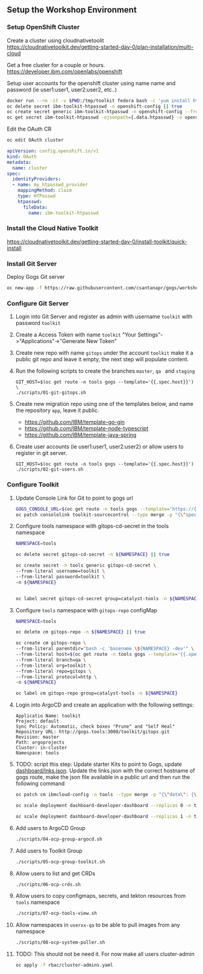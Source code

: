 ## Setup the Workshop Environment

### Setup OpenShift Cluster

Create a cluster using cloudnativetoolit
https://cloudnativetoolkit.dev/getting-started-day-0/plan-installation/multi-cloud

Get a free cluster for a couple or hours.
https://developer.ibm.com/openlabs/openshift

Setup user accounts for the openshift cluster using name name and password (ie user1:user1, user2:user2, etc..)

```bash
docker run --rm -it -v $PWD:/tmp/toolkit fedora bash -c 'yum install httpd-tools -y; /tmp/toolkit/scripts/03-ocp-users.sh'
oc delete secret ibm-toolkit-htpasswd -n openshift-config || true
oc create secret generic ibm-toolkit-htpasswd -n openshift-config --from-file=htpasswd=local/users.htpasswd
oc get secret ibm-toolkit-htpasswd -ojsonpath={.data.htpasswd} -n openshift-config | base64 -d

```
Edit the OAuth CR
```bash
oc edit OAuth cluster
```
```yaml
apiVersion: config.openshift.io/v1
kind: OAuth
metadata:
  name: cluster
spec:
  identityProviders:
  - name: my_htpasswd_provider
    mappingMethod: claim
    type: HTPasswd
    htpasswd:
      fileData:
        name: ibm-toolkit-htpasswd
```



### Install the Cloud Native Toolkit

https://cloudnativetoolkit.dev/getting-started-day-0/install-toolkit/quick-install

### Install Git Server

Deploy Gogs Git server

```bash
oc new-app -f https://raw.githubusercontent.com/csantanapr/gogs/workshop/gogs-template.yaml --param=PROTOCOL=https --param=HOSTNAME=gogs-tools.$(oc get ingresses.config.openshift.io cluster -o template={{.spec.domain}}) -n tools
```

### Configure Git Server

1. Login into Git Server and register as admin with username `toolkit` with password `toolkit`
1. Create a Access Token with name `toolkit` "Your Settings"->"Applications"->"Generate New Token"
1. Create new repo with name `gitops` under the account `toolkit` make it a public git repo and leave it empty, the next step will populate content.
1. Run the following scripts to create the branches `master`, `qa ` and `staging`
    ```
    GIT_HOST=$(oc get route -n tools gogs --template='{{.spec.host}}') \
    ./scripts/01-git-gitops.sh
    ```
1. Create new migration repo using one of the templates below, and  name the repository `app`, leave it public.
    - https://github.com/IBM/template-go-gin
    - https://github.com/IBM/template-node-typescript
    - https://github.com/IBM/template-java-spring

1. Create user accounts (ie user1:user1, user2:user2) or allow users to register in git server.
    ```
    GIT_HOST=$(oc get route -n tools gogs --template='{{.spec.host}}') ./scripts/02-git-users.sh
    ```

### Configure Toolkit

1. Update Console Link for Git to point to gogs url
    ```bash
    GOGS_CONSOLE_URL=$(oc get route -n tools gogs --template='https://{{.spec.host}}')
    oc patch consolelink toolkit-sourcecontrol --type merge -p "{\"spec\": {\"href\": \"$GOGS_CONSOLE_URL\"}}"
    ```
1. Configure tools namespace with gitops-cd-secret in the tools namespace
    ```bash
    NAMESPACE=tools

    oc delete secret gitops-cd-secret -n ${NAMESPACE} || true

    oc create secret -n tools generic gitops-cd-secret \
    --from-literal username=toolkit \
    --from-literal password=toolkit \
    -n ${NAMESPACE}


    oc label secret gitops-cd-secret group=catalyst-tools -n ${NAMESPACE}
    ```
1. Configure `tools` namespace with `gitops-repo` configMap
    ```bash
    NAMESPACE=tools

    oc delete cm gitops-repo -n ${NAMESPACE} || true

    oc create cm gitops-repo \
    --from-literal parentdir="bash -c 'basename \${NAMESPACE} -dev'" \
    --from-literal host=$(oc get route -n tools gogs --template='{{.spec.host}}') \
    --from-literal branch=qa \
    --from-literal org=toolkit \
    --from-literal repo=gitops \
    --from-literal protocol=http \
    -n ${NAMESPACE}

    oc label cm gitops-repo group=catalyst-tools -n ${NAMESPACE}
    ```
1. Login into ArgoCD and create an application with the following settings:
    ```
    Applicatio Name: toolkit
    Project: default
    Sync Policy: Automatic, check boxes "Prune" and "Self Heal"
    Repository URL: http://gogs.tools:3000/toolkit/gitops.git
    Revision: master
    Path: argoprojects
    Cluster: in-cluster
    Namespace: tools
    ```
1. TODO: script this step: Update starter Kits to point to Gogs, update [dashboard/lnks.json](dashboard/lnks.json). Update the links.json with the correct hostname of gogs route, make the json file available in a public url and then run the following command
    ```bash
    oc patch cm ibmcloud-config -n tools --type merge -p "{\"data\": {\"LINKS_URL\": \"https://raw.githubusercontent.com/ibm-garage-cloud/cloud-native-toolkit-workshops/main/dashboard/links.json\"}}"

    oc scale deployment dashboard-developer-dashboard --replicas 0 -n tools

    oc scale deployment dashboard-developer-dashboard --replicas 1 -n tools
    ```
1. Add users to ArgoCD Group
    ```bash
    ./scripts/04-ocp-group-argocd.sh
    ```
1. Add users to Toolkit Group
    ```bash
    ./scripts/05-ocp-group-toolkit.sh
    ```
1. Allow users to list and get CRDs
    ```bash
    ./scripts/06-ocp-crds.sh
    ```
1. Allow users to copy configmaps, secrets, and tekton resources from `tools` namespace
   ```bash
   ./scripts/07-ocp-tools-view.sh
   ```
1. Allow namespaces in `userxx-qa` to be able to pull images from any namespace
    ```bash
    ./scripts/08-ocp-system-puller.sh
    ```
1. TODO: This should not be need it. For now make all users cluster-admin
   ```bash
   oc apply -f rbac/cluster-admins.yaml
   ```